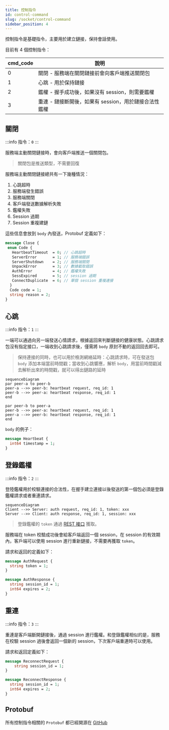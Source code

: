 ```yaml
---
title: 控制指令
id: control-command
slug: /socket/control-command
sidebar_position: 4
---
```


控制指令是基礎指令，主要用於建立鏈接，保持會話使用。

目前有 4 個控制指令：

| cmd_code | 說明                                                  |
| -------- | ----------------------------------------------------- |
| 0        | 關閉 - 服務端在關閉鏈接前會向客戶端推送關閉包         |
| 1        | 心跳 - 用於保持鏈接                                   |
| 2        | 鑑權 - 握手成功後，如果沒有 session，則需要鑑權       |
| 3        | 重連 - 鏈接斷開後，如果有 session，用於鏈接合法性鑑權 |

## 關閉

:::info
指令：`0`
:::

服務端主動關閉鏈接時，會向客戶端推送一個關閉包。

> 關閉包是推送類型，不需要回復

服務端主動關閉鏈接總共有一下幾種情況：

1. 心跳超時
2. 服務端發生錯誤
3. 服務端關閉
4. 客戶端發送數據解析失敗
5. 鑑權失敗
6. Session 過期
7. Session 重複建鏈

這些信息會放到 `body` 內發送，Protobuf 定義如下：

```protobuf
message Close {
 enum Code {
   HeartbeatTimeout  = 0; // 心跳超時
   ServerError       = 1; // 服務端錯誤
   ServerShutdown    = 2; // 服務端關閉
   UnpackError       = 3; // 數據截取錯誤
   AuthError         = 4; // 鑑權失敗
   SessExpired       = 5; // session 過期
   ConnectDuplicate  = 6; // 單個 session 重複連接
  }
  Code code = 1;
  string reason = 2;
}
```

## 心跳

:::info
指令：`1`
:::

一端可以通過向另一端發送心情請求，根據返回來判斷鏈接的健康狀態。心跳請求包沒有指定接口，一端收到心跳請求後，僅需將 `body` 原封不動的返回回去即可。

> 保持連接的同時，也可以用於檢測網絡延時：心跳請求時，可在發送包 `body` 添加本端當前時間戳；當收到心跳響應，解析 `body`，用當前時間戳減去解析出來的時間戳，就可以得出鏈路的延時

```mermaid
sequenceDiagram
par peer-a to peer-b
peer-a -->> peer-b: heartbeat request, req_id: 1
peer-b -->> peer-a: heartbeat response, req_id: 1
end

par peer-b to peer-a
peer-b -->> peer-a: heartbeat request, req_id: 1
peer-a -->> peer-b: heartbeat response, req_id: 1
end
```

`body` 的例子：

```protobuf
message Heartbeat {
  int64 timestamp = 1;
}
```

## 登錄鑑權

:::info
指令：`2`
:::

登陸鑑權用於校驗連接的合法性，在握手建立連接以後發送的第一個包必須是登錄鑑權請求或者重連請求。

```mermaid
sequenceDiagram
Client -->> Server: auth request, req_id: 1, token: xxx
Server -->> Client: auth response, req_id: 1, session: xxx

```

> 登錄鑑權的 `token` 通過 [REST 接口](./socket-otp-api.md) 獲取。

服務端在 token 校驗成功後會給客戶端返回一個 session，在 session 的有效期內，客戶端可以使用 session 進行重新鏈接，不需要再獲取 `token`。

請求和返回的定義如下：

```protobuf
message AuthRequest {
  string token = 1;
}

message AuthResponse {
  string session_id = 1;
  int64 expires = 2;
}
```

## 重連

:::info
指令：`3`
:::

重連是客戶端斷開鏈接後，通過 session 進行鑑權。和登錄鑑權相似的是，服務在校驗 session 過後會返回一個新的 session，下次客戶端重連時可以使用。

請求和返回定義如下：

```protobuf
message ReconnectRequest {
    string session_id = 1;
}

message ReconnectResponse {
  string session_id = 1;
  int64 expires = 2;
}
```

## Protobuf

所有控制指令相關的 `Protobuf` 都已經開源在 [GitHub](https://github.com/longbridgeapp/openapi-protobufs/blob/main/control/control.proto)
